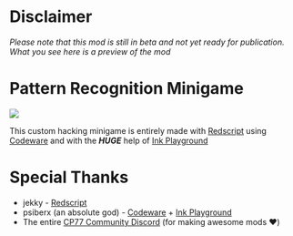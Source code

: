 # Disclaimer
*Please note that this mod is still in beta and not yet ready for publication. What you see here is a preview of the mod*


# Pattern Recognition Minigame
![](preview/Hackstartpreview.gif)

This custom hacking minigame is entirely made with [Redscript](https://github.com/jac3km4/redscript) using [Codeware](https://github.com/psiberx/cp2077-codeware) and with the ***HUGE*** help of [Ink Playground](https://github.com/psiberx/cp2077-playground)

# Special Thanks
- jekky - [Redscript](https://github.com/jac3km4/redscript)
- psiberx (an absolute god) - [Codeware](https://github.com/psiberx/cp2077-codeware) + [Ink Playground](https://github.com/psiberx/cp2077-playground)
- The entire [CP77 Community Discord](https://discord.gg/Epkq79kd96) (for making awesome mods :heart:)
